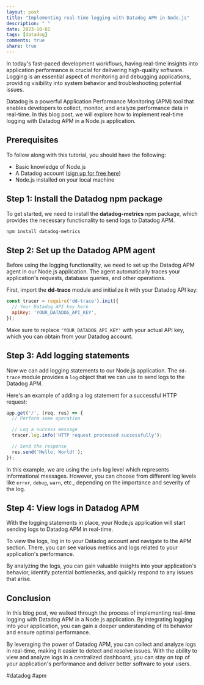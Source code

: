 ```yaml
---
layout: post
title: "Implementing real-time logging with Datadog APM in Node.js"
description: " "
date: 2023-10-01
tags: [datadog]
comments: true
share: true
---
```


In today's fast-paced development workflows, having real-time insights into application performance is crucial for delivering high-quality software. Logging is an essential aspect of monitoring and debugging applications, providing visibility into system behavior and troubleshooting potential issues.

Datadog is a powerful Application Performance Monitoring (APM) tool that enables developers to collect, monitor, and analyze performance data in real-time. In this blog post, we will explore how to implement real-time logging with Datadog APM in a Node.js application.

## Prerequisites

To follow along with this tutorial, you should have the following:

- Basic knowledge of Node.js
- A Datadog account ([sign up for free here](https://www.datadoghq.com/))
- Node.js installed on your local machine

## Step 1: Install the Datadog npm package

To get started, we need to install the **datadog-metrics** npm package, which provides the necessary functionality to send logs to Datadog APM.

```javascript
npm install datadog-metrics
```

## Step 2: Set up the Datadog APM agent

Before using the logging functionality, we need to set up the Datadog APM agent in our Node.js application. The agent automatically traces your application's requests, database queries, and other operations.

First, import the **dd-trace** module and initialize it with your Datadog API key:

```javascript
const tracer = require('dd-trace').init({
  // Your Datadog API key here
  apiKey: 'YOUR_DATADOG_API_KEY',
});
```

Make sure to replace `'YOUR_DATADOG_API_KEY'` with your actual API key, which you can obtain from your Datadog account.

## Step 3: Add logging statements

Now we can add logging statements to our Node.js application. The `dd-trace` module provides a `log` object that we can use to send logs to the Datadog APM.

Here's an example of adding a log statement for a successful HTTP request:

```javascript
app.get('/', (req, res) => {
  // Perform some operation

  // Log a success message
  tracer.log.info('HTTP request processed successfully');

  // Send the response
  res.send('Hello, World!');
});
```

In this example, we are using the `info` log level which represents informational messages. However, you can choose from different log levels like `error`, `debug`, `warn`, etc., depending on the importance and severity of the log.

## Step 4: View logs in Datadog APM

With the logging statements in place, your Node.js application will start sending logs to Datadog APM in real-time. 

To view the logs, log in to your Datadog account and navigate to the APM section. There, you can see various metrics and logs related to your application's performance.

By analyzing the logs, you can gain valuable insights into your application's behavior, identify potential bottlenecks, and quickly respond to any issues that arise.

## Conclusion

In this blog post, we walked through the process of implementing real-time logging with Datadog APM in a Node.js application. By integrating logging into your application, you can gain a deeper understanding of its behavior and ensure optimal performance.

By leveraging the power of Datadog APM, you can collect and analyze logs in real-time, making it easier to detect and resolve issues. With the ability to view and analyze logs in a centralized dashboard, you can stay on top of your application's performance and deliver better software to your users.

#datadog #apm